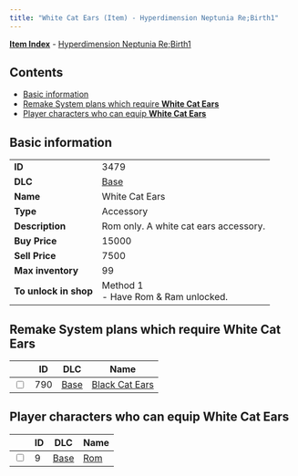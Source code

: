 ```yaml
---
title: "White Cat Ears (Item) - Hyperdimension Neptunia Re;Birth1"
---
```


[**Item Index**](/neptunia/rb1/item/index.html) - [Hyperdimension Neptunia Re;Birth1](/neptunia/rb1)

## Contents

- [Basic information](#basic-information)
- [Remake System plans which require **White Cat Ears**](#remake-system-plans-which-require-white-cat-ears)
- [Player characters who can equip **White Cat Ears**](#player-characters-who-can-equip-white-cat-ears)

## Basic information

|   |   |
| -- | -- |
| **ID** | 3479 |
| **DLC** | [Base](/neptunia/rb1/dlc/1-base.html) |
| **Name** | White Cat Ears |
| **Type** | Accessory |
| **Description** | Rom only. A white cat ears accessory. |
| **Buy Price** | 15000 |
| **Sell Price** | 7500 |
| **Max inventory** | 99 |
| **To unlock in shop** | Method 1<br />- Have Rom & Ram unlocked. |


## Remake System plans which require **White Cat Ears**

|    | ID | DLC | Name |
| -- | -- | --- | ---- |
| <input type="checkbox" id="rb1-quest-1-790" class="trackbox" /> | 790 | [Base](/neptunia/rb1/dlc/1-base.html) | [Black Cat Ears](/neptunia/rb1/quest/1-790-black-cat-ears.html) |


## Player characters who can equip **White Cat Ears**

|    | ID | DLC | Name |
| -- | -- | --- | ---- |
| <input type="checkbox" id="rb1-player-1-9" class="trackbox" /> | 9 | [Base](/neptunia/rb1/dlc/1-base.html) | [Rom](/neptunia/rb1/player/1-9-rom.html) |
